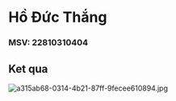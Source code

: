 # Hồ Đức Thắng
### MSV: 22810310404
## Ket qua

![a315ab68-0314-4b21-87ff-9fecee610894.jpg](https://github.com/user-attachments/assets/0709fac0-8e57-4c7d-b837-c2e9fd698070)
